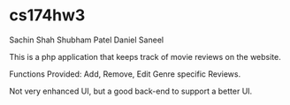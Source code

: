 # cs174hw3

Sachin Shah
Shubham Patel
Daniel Saneel


This is a php application that keeps track of movie reviews on the website.

Functions Provided: Add, Remove, Edit Genre specific Reviews. 

Not very enhanced UI, but a good back-end to support a better UI.
